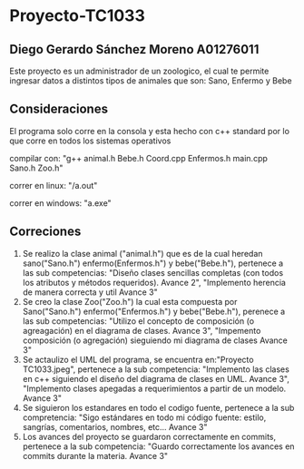 # Proyecto-TC1033

## Diego Gerardo Sánchez Moreno A01276011

Este proyecto es un administrador de un zoologico, el cual te permite ingresar datos a distintos tipos de animales que son: Sano, Enfermo y Bebe 

## Consideraciones
El programa solo corre en la consola y esta hecho con c++ standard por lo que corre en todos los sistemas operativos

compilar con:
    "g++ animal.h Bebe.h Coord.cpp Enfermos.h main.cpp Sano.h Zoo.h"
    
 correr en linux:
      "/a.out"
      
 correr en windows:
      "a.exe"
 ## Correciones
  1. Se realizo la clase animal ("animal.h") que es de la cual heredan sano("Sano.h") enfermo(Enfermos.h") y bebe("Bebe.h"), pertenece a las sub competencias:      "Diseño clases sencillas completas (con todos los      atributos y métodos requeridos). Avance 2", "Implemento herencia de manera correcta y util Avance        3"
  2. Se creo la clase Zoo("Zoo.h") la cual esta compuesta por Sano("Sano.h") enfermo("Enfermos.h") y bebe("Bebe.h"), perenece a las sub competencias: "Utilizo      el concepto de composición (o agreagación) en el diagrama de clases. Avance 3", "Impemento composición (o agregación) sieguiendo mi        diagrama de          clases Avance 3" 
  3. Se actaulizo el UML del programa, se encuentra en:"Proyecto TC1033.jpeg", pertenece a la sub competencia: "Implemento las clases en c++ siguiendo el            diseño del diagrama de clases en UML. Avance 3", "Implemento clases apegadas a requerimientos a partir de un modelo. Avance 3"
  4. Se siguieron los estandares en todo el codigo fuente, pertenece a la sub compretencia: "Sigo estándares en todo mi código fuente: estilo, sangrías,            comentarios, nombres, etc... Avance 3"
  5. Los avances del proyecto se guardaron correctamente en commits, pertenece a la sub competencia: "Guardo correctamente los avances en commits durante la        materia.
     Avance 3"
  
